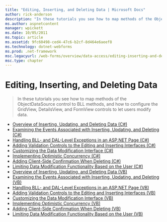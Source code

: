 ```yaml
---
title: "Editing, Inserting, and Deleting Data | Microsoft Docs"
author: rick-anderson
description: "In these tutorials you see how to map methods of the ObjectDataSource control to BLL methods, and how to configure the GridView, DetailsView, and FormView co..."
ms.author: aspnetcontent
manager: wpickett
ms.date: 10/05/2011
ms.topic: article
ms.assetid: 9fc60498-ced4-47c6-b2cf-8d464e6aeef8
ms.technology: dotnet-webforms
ms.prod: .net-framework
msc.legacyurl: /web-forms/overview/data-access/editing-inserting-and-deleting-data
msc.type: chapter
---
```

Editing, Inserting, and Deleting Data
====================
> In these tutorials you see how to map methods of the ObjectDataSource control to BLL methods, and how to configure the GridView, DetailsView, and FormView controls to let users modify data.


- [Overview of Inserting, Updating, and Deleting Data (C#)](an-overview-of-inserting-updating-and-deleting-data-cs.md)
- [Examining the Events Associated with Inserting, Updating, and Deleting (C#)](examining-the-events-associated-with-inserting-updating-and-deleting-cs.md)
- [Handling BLL- and DAL-Level Exceptions in an ASP.NET Page (C#)](handling-bll-and-dal-level-exceptions-in-an-asp-net-page-cs.md)
- [Adding Validation Controls to the Editing and Inserting Interfaces (C#)](adding-validation-controls-to-the-editing-and-inserting-interfaces-cs.md)
- [Customizing the Data Modification Interface (C#)](customizing-the-data-modification-interface-cs.md)
- [Implementing Optimistic Concurrency (C#)](implementing-optimistic-concurrency-cs.md)
- [Adding Client-Side Confirmation When Deleting (C#)](adding-client-side-confirmation-when-deleting-cs.md)
- [Limiting Data Modification Functionality Based on the User (C#)](limiting-data-modification-functionality-based-on-the-user-cs.md)
- [Overview of Inserting, Updating, and Deleting Data (VB)](an-overview-of-inserting-updating-and-deleting-data-vb.md)
- [Examining the Events Associated with Inserting, Updating, and Deleting (VB)](examining-the-events-associated-with-inserting-updating-and-deleting-vb.md)
- [Handling BLL- and DAL-Level Exceptions in an ASP.NET Page (VB)](handling-bll-and-dal-level-exceptions-in-an-asp-net-page-vb.md)
- [Adding Validation Controls to the Editing and Inserting Interfaces (VB)](adding-validation-controls-to-the-editing-and-inserting-interfaces-vb.md)
- [Customizing the Data Modification Interface (VB)](customizing-the-data-modification-interface-vb.md)
- [Implementing Optimistic Concurrency (VB)](implementing-optimistic-concurrency-vb.md)
- [Adding Client-Side Confirmation When Deleting (VB)](adding-client-side-confirmation-when-deleting-vb.md)
- [Limiting Data Modification Functionality Based on the User (VB)](limiting-data-modification-functionality-based-on-the-user-vb.md)
